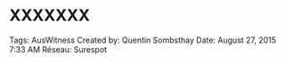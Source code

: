 # XXXXXXX

Tags: AusWitness
Created by: Quentin Sombsthay
Date: August 27, 2015 7:33 AM
Réseau: Surespot